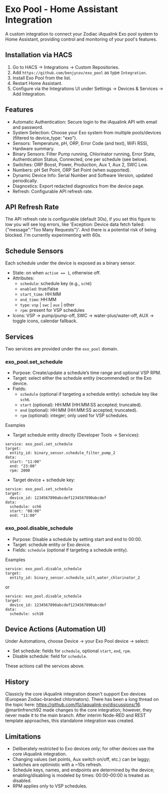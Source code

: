 # Exo Pool - Home Assistant Integration

A custom integration to connect your Zodiac iAqualink Exo pool system to Home Assistant, providing control and monitoring of your pool's features.

## Installation via HACS

1. Go to HACS → Integrations → Custom Repositories.
2. Add `https://github.com/benjycov/exo_pool` as type `Integration`.
3. Install Exo Pool from the list.
4. Restart Home Assistant.
5. Configure via the Integrations UI under Settings → Devices & Services → Add Integration.

## Features

- Automatic Authentication: Secure login to the iAqualink API with email and password.
- System Selection: Choose your Exo system from multiple pools/devices (filtered to device_type: "exo").
- Sensors: Temperature, pH, ORP, Error Code (and text), WiFi RSSI, Hardware summary.
- Binary Sensors: Filter Pump running, Chlorinator running, Error State, Authentication Status, Connected, one per schedule (see below).
- Switches: ORP Boost, Power, Production, Aux 1, Aux 2, SWC Low.
- Numbers: pH Set Point, ORP Set Point (when supported).
- Dynamic Device Info: Serial Number and Software Version, updated periodically.
- Diagnostics: Export redacted diagnostics from the device page.
- Refresh: Configurable API refresh rate.

## API Refresh Rate

The API refresh rate is configurable (default 30s), if you set this figure to low you will see log errors, like 'Exception: Device data fetch failed: {"message":"Too Many Requests"}'. And there is a potential risk of being blocked. I'm currently experimenting with 60s.

## Schedule Sensors

Each schedule under the device is exposed as a binary sensor.

- State: on when `active == 1`, otherwise off.
- Attributes:
  - `schedule`: schedule key (e.g., `sch6`)
  - `enabled`: true/false
  - `start_time`: HH:MM
  - `end_time`: HH:MM
  - `type`: `vsp` | `swc` | `aux` | other
  - `rpm`: present for VSP schedules
- Icons: VSP → pump/pump-off, SWC → water-plus/water-off, AUX → toggle icons, calendar fallback.

## Services

Two services are provided under the `exo_pool` domain.

### exo_pool.set_schedule

- Purpose: Create/update a schedule’s time range and optional VSP RPM.
- Target: select either the schedule entity (recommended) or the Exo device.
- Fields:
  - `schedule` (optional if targeting a schedule entity): schedule key like `sch6`.
  - `start` (optional): HH:MM (HH:MM:SS accepted; truncated).
  - `end` (optional): HH:MM (HH:MM:SS accepted; truncated).
  - `rpm` (optional): integer; only used for VSP schedules.

Examples

- Target schedule entity directly (Developer Tools → Services):

```
service: exo_pool.set_schedule
target:
  entity_id: binary_sensor.schedule_filter_pump_2
data:
  start: "11:00"
  end: "23:00"
  rpm: 2000
```

- Target device + schedule key:

```
service: exo_pool.set_schedule
target:
  device_id: 1234567890abcdef1234567890abcdef
data:
  schedule: sch6
  start: "08:00"
  end: "11:00"
```

### exo_pool.disable_schedule

- Purpose: Disable a schedule by setting start and end to 00:00.
- Target: schedule entity or Exo device.
- Fields: `schedule` (optional if targeting a schedule entity).

Examples

```
service: exo_pool.disable_schedule
target:
  entity_id: binary_sensor.schedule_salt_water_chlorinator_2
```

or

```
service: exo_pool.disable_schedule
target:
  device_id: 1234567890abcdef1234567890abcdef
data:
  schedule: sch10
```

## Device Actions (Automation UI)

Under Automations, choose Device → your Exo Pool device → select:

- Set schedule: fields for `schedule`, optional `start`, `end`, `rpm`.
- Disable schedule: field for `schedule`.

These actions call the services above.

## History

Classicly the core iAqualink integration doesn't support Exo devices (European Zodiac-branded chlorinators). There has been a long thread on the topic here: https://github.com/flz/iaqualink-py/discussions/16. @martinfrench92 made changes to the core integration; however, they never made it to the main branch. After interim Node-RED and REST template approaches, this standalone integration was created.

## Limitations

- Deliberately restricted to Exo devices only; for other devices use the core iAqualink integration.
- Changing values (set points, Aux switch on/off, etc.) can be laggy; switches are optimistic with a ~10s refresh.
- Schedule keys, names, and endpoints are determined by the device; enabling/disabling is modeled by times: 00:00–00:00 is treated as disabled.
- RPM applies only to VSP schedules.
